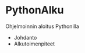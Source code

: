 PythonAlku
==========

Ohjelmoinnin aloitus Pythonilla
<ul>
<li> Johdanto
<li> Alkutoimenpiteet
</ul>
